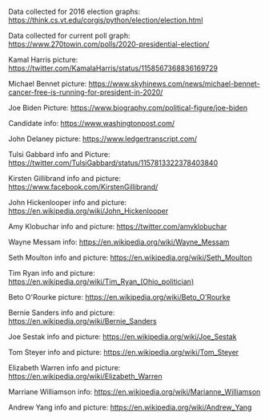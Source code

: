 Data collected for 2016 election graphs:
https://think.cs.vt.edu/corgis/python/election/election.html

Data collected for current poll graph:
https://www.270towin.com/polls/2020-presidential-election/

Kamal Harris picture: 
https://twitter.com/KamalaHarris/status/1158567368836169729

Michael Bennet picture:
https://www.skyhinews.com/news/michael-bennet-cancer-free-is-running-for-president-in-2020/

Joe Biden Picture:
https://www.biography.com/political-figure/joe-biden

Candidate info:
https://www.washingtonpost.com/

John Delaney picture:
https://www.ledgertranscript.com/

Tulsi Gabbard info and Picture:
https://twitter.com/TulsiGabbard/status/1157813322378403840

Kirsten Gillibrand info and picture:
https://www.facebook.com/KirstenGillibrand/

John Hickenlooper info and picture:
https://en.wikipedia.org/wiki/John_Hickenlooper

Amy Klobuchar info and picture:
https://twitter.com/amyklobuchar

Wayne Messam info:
https://en.wikipedia.org/wiki/Wayne_Messam

Seth Moulton info and picture:
https://en.wikipedia.org/wiki/Seth_Moulton

Tim Ryan info and picture:
https://en.wikipedia.org/wiki/Tim_Ryan_(Ohio_politician)

Beto O'Rourke picture:
https://en.wikipedia.org/wiki/Beto_O'Rourke

Bernie Sanders info and picture:
https://en.wikipedia.org/wiki/Bernie_Sanders

Joe Sestak info and picture:
https://en.wikipedia.org/wiki/Joe_Sestak

Tom Steyer info and picture:
https://en.wikipedia.org/wiki/Tom_Steyer

Elizabeth Warren info and picture:
https://en.wikipedia.org/wiki/Elizabeth_Warren

Marriane Williamson info:
https://en.wikipedia.org/wiki/Marianne_Williamson

Andrew Yang info and picture:
https://en.wikipedia.org/wiki/Andrew_Yang
